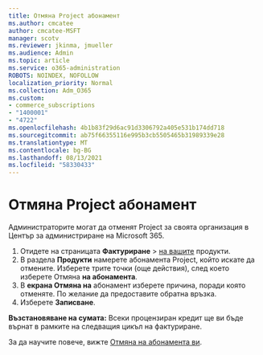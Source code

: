 ```yaml
---
title: Отмяна Project абонамент
ms.author: cmcatee
author: cmcatee-MSFT
manager: scotv
ms.reviewer: jkinma, jmueller
ms.audience: Admin
ms.topic: article
ms.service: o365-administration
ROBOTS: NOINDEX, NOFOLLOW
localization_priority: Normal
ms.collection: Adm_O365
ms.custom:
- commerce_subscriptions
- "1400001"
- "4722"
ms.openlocfilehash: 4b1b83f29d6ac91d3306792a405e531b174dd718
ms.sourcegitcommit: ab75f66355116e995b3cb5505465b31989339e28
ms.translationtype: MT
ms.contentlocale: bg-BG
ms.lasthandoff: 08/13/2021
ms.locfileid: "58330433"
---
```

# <a name="cancel-project-subscription"></a>Отмяна Project абонамент

Администраторите могат да отменят Project за своята организация в Център за администриране на Microsoft 365.

1. Отидете на страницата **Фактуриране** \> [на вашите](https://go.microsoft.com/fwlink/p/?linkid=842054) продукти.
2. В раздела **Продукти** намерете абонамента Project, който искате да отмените. Изберете трите точки (още действия), след което изберете Отмяна **на абонамента**.
3. В **екрана Отмяна на** абонамент изберете причина, поради която отменяте. По желание да предоставите обратна връзка.
4. Изберете **Записване**.

**Възстановяване на сумата:** Всеки процензиран кредит ще ви бъде върнат в рамките на следващия цикъл на фактуриране.

За да научите повече, вижте [Отмяна на абонамента ви](https://docs.microsoft.com/microsoft-365/commerce/subscriptions/cancel-your-subscription).